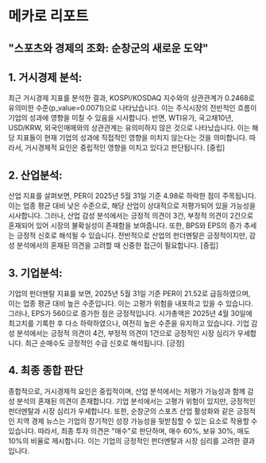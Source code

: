 # 메카로 리포트
## "스포츠와 경제의 조화: 순창군의 새로운 도약"

## 1. 거시경제 분석:
최근 거시경제 지표를 분석한 결과, KOSPI/KOSDAQ 지수와의 상관관계가 0.2468로 유의미한 수준(p_value=0.0071)으로 나타났습니다. 이는 주식시장의 전반적인 흐름이 기업의 성과에 영향을 미칠 수 있음을 시사합니다. 반면, WTI유가, 국고채10년, USD/KRW, 외국인매매와의 상관관계는 유의미하지 않은 것으로 나타났습니다. 이는 해당 지표들이 현재 기업의 성과에 직접적인 영향을 미치지 않는다는 것을 의미합니다. 따라서, 거시경제적 요인은 중립적인 영향을 미치고 있다고 판단됩니다. [중립]

## 2. 산업분석:
산업 지표를 살펴보면, PER이 2025년 5월 31일 기준 4.98로 하락한 점이 주목됩니다. 이는 업종 평균 대비 낮은 수준으로, 해당 산업이 상대적으로 저평가되어 있을 가능성을 시사합니다. 그러나, 산업 감성 분석에서는 긍정적 의견이 3건, 부정적 의견이 2건으로 혼재되어 있어 시장의 불확실성이 존재함을 보여줍니다. 또한, BPS와 EPS의 증가 추세는 긍정적 신호로 해석될 수 있습니다. 전반적으로 산업의 펀더멘탈은 긍정적이지만, 감성 분석에서의 혼재된 의견을 고려할 때 신중한 접근이 필요합니다. [중립]

## 3. 기업분석:
기업의 펀더멘탈 지표를 보면, 2025년 5월 31일 기준 PER이 21.52로 급등하였으며, 이는 업종 평균 대비 높은 수준입니다. 이는 고평가 위험을 내포하고 있을 수 있습니다. 그러나, EPS가 560으로 증가한 점은 긍정적입니다. 시가총액은 2025년 4월 30일에 최고치를 기록한 후 다소 하락하였으나, 여전히 높은 수준을 유지하고 있습니다. 기업 감성 분석에서는 긍정적 의견이 4건, 부정적 의견이 1건으로 긍정적인 시장 심리가 우세합니다. 최근 순매수도 긍정적인 수급 신호로 해석됩니다. [긍정]

## 4. 최종 종합 판단
종합적으로, 거시경제적 요인은 중립적이며, 산업 분석에서는 저평가 가능성과 함께 감성 분석의 혼재된 의견이 존재합니다. 기업 분석에서는 고평가 위험이 있지만, 긍정적인 펀더멘탈과 시장 심리가 우세합니다. 또한, 순창군의 스포츠 산업 활성화와 같은 긍정적인 지역 경제 뉴스는 기업의 장기적인 성장 가능성을 뒷받침할 수 있는 요소로 작용할 수 있습니다. 따라서, 최종 투자 의견은 "매수"로 판단하며, 매수 60%, 보유 30%, 매도 10%의 비율로 제시합니다. 이는 기업의 긍정적인 펀더멘탈과 시장 심리를 고려한 결과입니다.